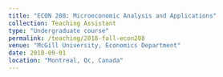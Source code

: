 ```yaml
---
title: "ECON 208: Microeconomic Analysis and Applications"
collection: Teaching Assistant
type: "Undergraduate course"
permalink: /teaching/2018-fall-econ208
venue: "McGill University, Economics Department"
date: 2018-09-01
location: "Montreal, Qc, Canada"
---
```

